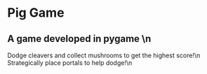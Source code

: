 # Pig Game 
## A game developed in pygame \n
 Dodge cleavers and collect mushrooms to get the highest score!\n
 Strategically place portals to help dodge!\n
